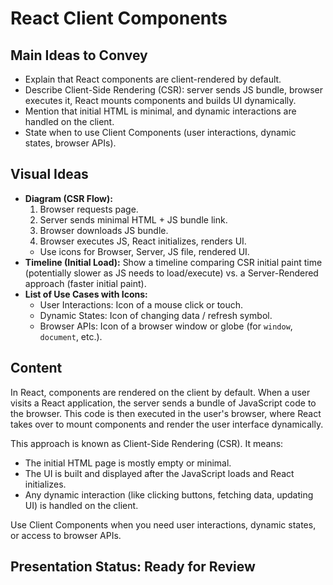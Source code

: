 # React Client Components

## Main Ideas to Convey

- Explain that React components are client-rendered by default.
- Describe Client-Side Rendering (CSR): server sends JS bundle, browser executes it, React mounts components and builds UI dynamically.
- Mention that initial HTML is minimal, and dynamic interactions are handled on the client.
- State when to use Client Components (user interactions, dynamic states, browser APIs).

## Visual Ideas

- **Diagram (CSR Flow):**
    1. Browser requests page.
    2. Server sends minimal HTML + JS bundle link.
    3. Browser downloads JS bundle.
    4. Browser executes JS, React initializes, renders UI.
    - Use icons for Browser, Server, JS file, rendered UI.
- **Timeline (Initial Load):** Show a timeline comparing CSR initial paint time (potentially slower as JS needs to load/execute) vs. a Server-Rendered approach (faster initial paint).
- **List of Use Cases with Icons:**
    - User Interactions: Icon of a mouse click or touch.
    - Dynamic States: Icon of changing data / refresh symbol.
    - Browser APIs: Icon of a browser window or globe (for `window`, `document`, etc.).

## Content

In React, components are rendered on the client by default. When a user visits a React application, the server sends a bundle of JavaScript code to the browser. This code is then executed in the user's browser, where React takes over to mount components and render the user interface dynamically.

This approach is known as Client-Side Rendering (CSR). It means:

* The initial HTML page is mostly empty or minimal.
* The UI is built and displayed after the JavaScript loads and React initializes.
* Any dynamic interaction (like clicking buttons, fetching data, updating UI) is handled on the client.

Use Client Components when you need user interactions, dynamic states, or access to browser APIs. 

## Presentation Status: Ready for Review 